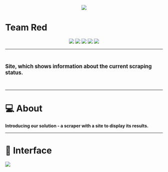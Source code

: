 <p align = "center">
<img src="https://i.imgur.com/fKw1JHJ.png">
  </p>
<p align = "center">
    <h1>Team Red</h1>
  </p>
<p align = "center">
   <img src = "https://img.shields.io/github/languages/count/ABPozharliev19/adatapro-internship-2021?style=for-the-badge">
   <img src = "https://img.shields.io/github/contributors/ABPozharliev19/adatapro-internship-2021?style=for-the-badge">
   <img src = "https://img.shields.io/github/repo-size/ABPozharliev19/adatapro-internship-2021?style=for-the-badge">
   <img src = "https://img.shields.io/github/last-commit/ABPozharliev19/adatapro-internship-2021?style=for-the-badge">
   <img src = "https://img.shields.io/github/languages/top/ABPozharliev19/adatapro-internship-2021?style=for-the-badge">
  </p>
<hr>
<p align = "center">
<br>
    <p><strong><big>Site, which shows information about the current scraping status.</big></strong></p>
<br>
  </p>
<hr>
<h1>💻 About  </h1>
<p><strong> Introducing our solution - a scraper with a site to display its results.</strong></p>
<hr>
<h1>🎥 Interface</h1>
<img src = "interface.gif">
